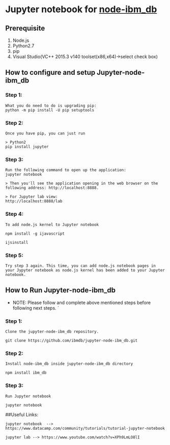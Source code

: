 # Jupyter notebook for [node-ibm_db](https://github.com/ibmdb/node-ibm_db)

## Prerequisite
1) Node.js
2) Python2.7
3) pip
4) Visual Studio(VC++ 2015.3 v140 toolset(x86,x64)->select check box)

## How to configure and setup Jupyter-node-ibm_db

### Step 1:
```
What you do need to do is upgrading pip:
python -m pip install -U pip setuptools
```

### Step 2:
```
Once you have pip, you can just run

> Python2
pip install jupyter
```

### Step 3:
```
Run the following command to open up the application:
jupyter notebook   

> Then you'll see the application opening in the web browser on the following address: http://localhost:8888. 	

> For Jupyter lab view:
http://localhost:8888/lab 
```

### Step 4:
```
To add node.js kernel to Jupyter notebook

npm install -g ijavascript

ijsinstall
```

### Step 5:
```
Try step 3 again. This time, you can add node.js notebook pages in your Jypyter notebook as node.js kernel has been added to your Jupyter notebook.
```

## How to Run Jupyter-node-ibm_db

- NOTE: Please follow and complete above mentioned steps before following next steps.
`
### Step 1:
```
Clone the jupyter-node-ibm_db repository.

git clone https://github.com/ibmdb/jupyter-node-ibm_db.git
```

### Step 2:
```
Install node-ibm_db inside jupyter-node-ibm_db directory

npm install ibm_db
```

### Step 3:
```
Run Jupyter notebook

jupyter notebook
```

##Useful Links:
```
jupyter notebook  --> https://www.datacamp.com/community/tutorials/tutorial-jupyter-notebook

jupyter lab --> https://www.youtube.com/watch?v=XPh9LmLO8lI
```
